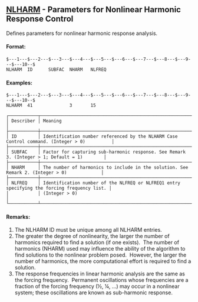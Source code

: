 ## [NLHARM](https://nexus.hexagon.com/documentationcenter/bundle/MSC_Nastran_2022.4/page/Nastran_Combined_Book/qrg/bulkno/TOC.NLHARM.xhtml) - Parameters for Nonlinear Harmonic Response Control

Defines parameters for nonlinear harmonic response analysis.

#### Format:

```nastran
$---1---$---2---$---3---$---4---$---5---$---6---$---7---$---8---$---9---$---10--$
NLHARM  ID      SUBFAC  NHARM   NLFREQ                                          
```

#### Examples:

```nastran
$---1---$---2---$---3---$---4---$---5---$---6---$---7---$---8---$---9---$---10--$
NLHARM  41              3       15                                              
```

```text
┌───────────┬─────────────────────────────────────────────────────────────────────────────────────────────┐
│ Describer │ Meaning                                                                                     │
├───────────┼─────────────────────────────────────────────────────────────────────────────────────────────┤
│ ID        │ Identification number referenced by the NLHARM Case Control command. (Integer > 0)          │
├───────────┼─────────────────────────────────────────────────────────────────────────────────────────────┤
│ SUBFAC    │ Factor for capturing sub-harmonic response. See Remark 3. (Integer > 1; Default = 1)        │
├───────────┼─────────────────────────────────────────────────────────────────────────────────────────────┤
│ NHARM     │ The number of harmonics to include in the solution. See Remark 2. (Integer > 0)             │
├───────────┼─────────────────────────────────────────────────────────────────────────────────────────────┤
│ NLFREQ    │ Identification number of the NLFREQ or NLFREQ1 entry specifying the forcing frequency list. │
│           │ (Integer > 0)                                                                               │
└───────────┴─────────────────────────────────────────────────────────────────────────────────────────────┘
```

#### Remarks:

1. The NLHARM ID must be unique among all NLHARM entries.
2. The greater the degree of nonlinearity, the larger the number of harmonics required to find a solution (if one exists).  The number of harmonics (NHARM) used may influence the ability of the algorithm to find solutions to the nonlinear problem posed.  However, the larger the number of harmonics, the more computational effort is required to find a solution.
3. The response frequencies in linear harmonic analysis are the same as the forcing frequency.  Permanent oscillations whose frequencies are a fraction of the forcing frequency (½, ¼, ...) may occur in a nonlinear system; these oscillations are known as sub-harmonic response.
